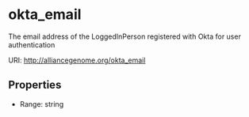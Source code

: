 # okta_email

The email address of the LoggedInPerson registered with Okta for user authentication

URI: http://alliancegenome.org/okta_email



<!-- no inheritance hierarchy -->


## Properties

 * Range: string


